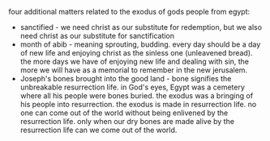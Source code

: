 four additional matters related to the exodus of gods people from egypt:
- sanctified - we need christ as our substitute for redemption, but we also need christ as our substitute for sanctification
- month of abib - meaning sprouting, budding. every day should be a day of new life and enjoying christ as the sinless one (unleavened bread). the more days we have of enjoying new life and dealing with sin, the more we will have as a memorial to remember in the new jerusalem.
- Joseph's bones brought into the good land - bone signifies the unbreakable resurrection life. in God's eyes, Egypt was a cemetery where all his people were bones buried. the exodus was a bringing of his people into resurrection. the exodus is made in resurrection life. no one can come out of the world without being enlivened by the resurrection life. only when our dry bones are made alive by the resurrection life can we come out of the world.
